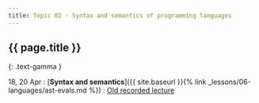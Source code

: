```yaml
---
title: Topic 02 - Syntax and semantics of programming languages
---
```


## {{ page.title }}
{: .text-gamma }

18, 20 Apr
: [**Syntax and semantics**]({{ site.baseurl }}{% link _lessons/06-languages/ast-evals.md %})
  : [Old recorded lecture](https://www.youtube.com/playlist?list=PLeIbBi3CwMZzxem8S2aFUUqD5zkaWXYLB)
